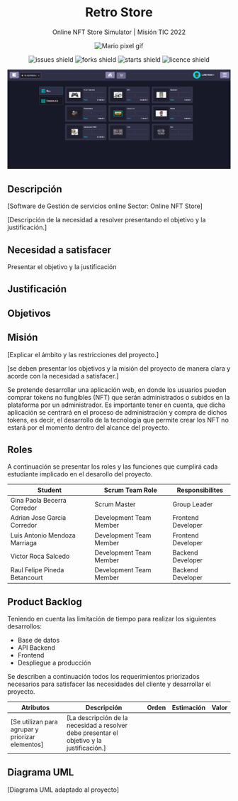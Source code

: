 <div align="center">
<h1>Retro Store</h1>

Online NFT Store Simulator | Misión TIC 2022

<img src="https://media.giphy.com/media/McDxBilGiX2WaT1YLQ/giphy.gif" width="120rem" alt="Mario pixel gif">

![issues shield](https://img.shields.io/github/issues/Lmendev/retro-store)
![forks shield](https://img.shields.io/github/forks/Lmendev/retro-store)
![starts shield](https://img.shields.io/github/stars/Lmendev/retro-store)
![licence shield](https://img.shields.io/github/license/Lmendev/retro-store)

![website screenshot](.assets/mockups/store.png)
</div>

## Descripción
[Software de Gestión de servicios online 
Sector: Online NFT Store]

[Descripción de la necesidad a resolver presentando el objetivo y la justificación.]

## Necesidad a satisfacer

Presentar el objetivo y la justificación

## Justificación 

## Objetivos

## Misión

[Explicar el ámbito y las restricciones del proyecto.]

[se deben presentar los objetivos y la misión del proyecto de manera clara y acorde con la necesidad a satisfacer.]

Se pretende desarrollar una aplicación web, en donde los usuarios pueden comprar tokens no fungibles (NFT) que serán administrados o subidos en la plataforma por un administrador. Es importante tener en cuenta, que dicha aplicación se centrará en el proceso de administración y compra de dichos tokens, es decir, el desarrollo de la tecnología que permite crear los NFT no estará por el momento dentro del alcance del proyecto.

## Roles
A continuación se presentar los roles y las funciones que cumplirá cada estudiante implicado en el desarollo del proyecto.

| Student                       | Scrum Team Role         | Responsibilites    |
|-------------------------------|-------------------------|--------------------|
| Gina Paola Becerra Corredor   | Scrum Master            | Group Leader       |
| Adrian Jose Garcia Corredor   | Development Team Member | Frontend Developer |
| Luis Antonio Mendoza Marriaga | Development Team Member | Frontend Developer |
| Victor Roca Salcedo           | Development Team Member | Backend Developer  |
| Raul Felipe Pineda Betancourt | Development Team Member | Backend Developer  |

## Product Backlog

Teniendo en cuenta las limitación de tiempo para realizar los siguientes desarrollos:

- Base de datos
- API Backend
- Frontend
- Despliegue a producción

Se describen a continuación todos los requerimientos priorizados necesarios para satisfacer las necesidades del cliente y desarrollar el proyecto.

|Atributos | Descripción | Orden | Estimación | Valor |
|----|--|--|--|--|
|[Se utilizan para agrupar y priorizar elementos]|[La descripción de la necesidad a resolver debe presentar el objetivo y la justificación.]

## Diagrama UML
[Diagrama UML adaptado al proyecto]